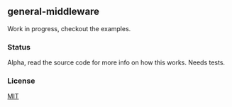## general-middleware

Work in progress, checkout the examples.

### Status

Alpha, read the source code for more info on how this works. Needs tests.

### License

[MIT](http://alessioalex.mit-license.org/)
